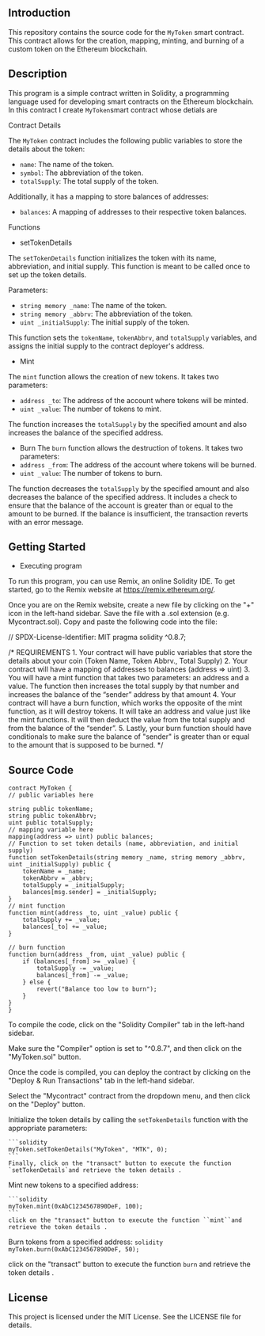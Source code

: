 ## Introduction 
This repository contains the source code for the `MyToken` smart contract. This contract allows for the creation, mapping, minting, and burning of a custom token on the Ethereum blockchain.
## Description
This program is a simple contract written in Solidity, a programming language used for developing smart contracts on the Ethereum blockchain. In this contract I create `MyToken`smart contract whose detials are

Contract Details

The `MyToken` contract includes the following public variables to store the details about the token:
- `name`: The name of the token.
- `symbol`: The abbreviation of the token.
- `totalSupply`: The total supply of the token.

Additionally, it has a mapping to store balances of addresses:
- `balances`: A mapping of addresses to their respective token balances.

Functions

- setTokenDetails

The `setTokenDetails` function initializes the token with its name, abbreviation, and initial supply. This function is meant to be called once to set up the token details.

Parameters:
- `string memory _name`: The name of the token.
- `string memory _abbrv`: The abbreviation of the token.
- `uint _initialSupply`: The initial supply of the token.

This function sets the `tokenName`, `tokenAbbrv`, and `totalSupply` variables, and assigns the initial supply to the contract deployer's address.

 - Mint

The `mint` function allows the creation of new tokens. It takes two parameters:
- `address _to`: The address of the account where tokens will be minted.
- `uint _value`: The number of tokens to mint.

The function increases the `totalSupply` by the specified amount and also increases the balance of the specified address.

- Burn
The `burn` function allows the destruction of tokens. It takes two parameters:
- `address _from`: The address of the account where tokens will be burned.
- `uint _value`: The number of tokens to burn.

The function decreases the `totalSupply` by the specified amount and also decreases the balance of the specified address. It includes a check to ensure that the balance of the account is greater than or equal to the amount to be burned. If the balance is insufficient, the transaction reverts with an error message.

## Getting Started
- Executing program

To run this program, you can use Remix, an online Solidity IDE. To get started, go to the Remix website at https://remix.ethereum.org/. 

Once you are on the Remix website, create a new file by clicking on the "+" icon in the left-hand sidebar. 
Save the file with a .sol extension (e.g. Mycontract.sol). Copy and paste the following code into the file:

// SPDX-License-Identifier: MIT
pragma solidity ^0.8.7;

/*
       REQUIREMENTS
    1. Your contract will have public variables that store the details about your coin (Token Name, Token Abbrv., Total Supply)
    2. Your contract will have a mapping of addresses to balances (address => uint)
    3. You will have a mint function that takes two parameters: an address and a value. 
       The function then increases the total supply by that number and increases the balance 
       of the “sender” address by that amount
    4. Your contract will have a burn function, which works the opposite of the mint function, as it will destroy tokens. 
       It will take an address and value just like the mint functions. It will then deduct the value from the total supply 
       and from the balance of the “sender”.
    5. Lastly, your burn function should have conditionals to make sure the balance of "sender" is greater than or equal 
       to the amount that is supposed to be burned.
*/
## Source Code



    
    contract MyToken {
    // public variables here

    string public tokenName;
    string public tokenAbbrv;
    uint public totalSupply;
    // mapping variable here
    mapping(address => uint) public balances;
    // Function to set token details (name, abbreviation, and initial supply)
    function setTokenDetails(string memory _name, string memory _abbrv, uint _initialSupply) public {
        tokenName = _name;
        tokenAbbrv = _abbrv;
        totalSupply = _initialSupply;
        balances[msg.sender] = _initialSupply;
    }
    // mint function
    function mint(address _to, uint _value) public {
        totalSupply += _value;
        balances[_to] += _value;
    }

    // burn function
    function burn(address _from, uint _value) public {
        if (balances[_from] >= _value) {
            totalSupply -= _value;
            balances[_from] -= _value;
        } else {
            revert("Balance too low to burn");
        }
    } 
    }




To compile the code, click on the "Solidity Compiler" tab in the left-hand sidebar. 

Make sure the "Compiler" option is set to "^0.8.7", and then click on the "MyToken.sol" button.

Once the code is compiled, you can deploy the contract by clicking on the "Deploy & Run Transactions" tab in the left-hand sidebar. 

Select the "Mycontract" contract from the dropdown menu, and then click on the "Deploy" button.

Initialize the token details by calling the `setTokenDetails` function with the appropriate parameters:

    ```solidity
    myToken.setTokenDetails("MyToken", "MTK", 0);
    ```
    Finally, click on the "transact" button to execute the function `setTokenDetails`and retrieve the token details .

Mint new tokens to a specified address:

    ```solidity
    myToken.mint(0xAbC1234567890DeF, 100);
    ```
    click on the "transact" button to execute the function ``mint``and retrieve the token details .
Burn tokens from a specified address:
    ```solidity
    myToken.burn(0xAbC1234567890DeF, 50);
    ```

    
 click on the "transact" button to execute the function `burn` and retrieve the token details .

## License
This project is licensed under the MIT License. See the LICENSE file for details.

